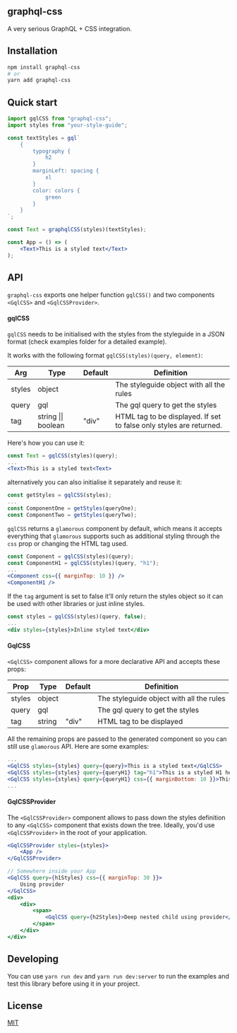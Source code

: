 ## graphql-css

A very serious GraphQL + CSS integration.

## Installation

```bash
npm install graphql-css
# or
yarn add graphql-css
```

## Quick start

```jsx
import gqlCSS from "graphql-css";
import styles from "your-style-guide";

const textStyles = gql`
    {
        typography {
            h2
        }
        marginLeft: spacing {
            xl
        }
        color: colors {
            green
        }
    }
`;

const Text = graphqlCSS(styles)(textStyles);

const App = () => (
    <Text>This is a styled text</Text>
);
```

## API

`graphql-css` exports one helper function `gqlCSS()` and two components `<GqlCSS>` and `<GqlCSSProvider>`.

#### gqlCSS
`gqlCSS` needs to be initialised with the styles from the styleguide in a JSON format (check examples folder for a detailed example).

It works with the following format `gqlCSS(styles)(query, element)`:

| Arg           | Type            | Default                           | Definition                                                                                                                                    |
| -------------- | --------------- | --------------------------------- | --------------------------------------------------------------------------------------------------------------------------------------------- |
| styles       | object          |       | The styleguide object with all the rules |
| query       | gql          |       | The gql query to get the styles |
| tag       | string \|\| boolean         | "div"      | HTML tag to be displayed. If set to false only styles are returned. |

Here's how you can use it:

```jsx
const Text = gqlCSS(styles)(query);
...
<Text>This is a styled text<Text>
```
alternatively you can also initialise it separately and reuse it:
```jsx
const getStyles = gqlCSS(styles);
...
const ComponentOne = getStyles(queryOne);
const ComponentTwo = getStyles(queryTwo);
```

`gqlCSS` returns a `glamorous` component by default, which means it accepts everything that `glamorous` supports such as additional styling through the `css` prop or changing the HTML tag used.

```jsx
const Component = gqlCSS(styles)(query);
const ComponentH1 = gqlCSS(styles)(query, "h1");
...
<Component css={{ marginTop: 10 }} />
<ComponentH1 />
```

If the `tag` argument is set to false it'll only return the styles object so it can be used with other libraries or just inline styles.

```jsx
const styles = gqlCSS(styles)(query, false);
...
<div styles={styles}>Inline styled text</div>
```

#### GqlCSS

`<GqlCSS>` component allows for a more declarative API and accepts these props:

| Prop           | Type            | Default                           | Definition                                                                                                                                    |
| -------------- | --------------- | --------------------------------- | --------------------------------------------------------------------------------------------------------------------------------------------- |
| styles       | object          |       | The styleguide object with all the rules |
| query       | gql          |       | The gql query to get the styles |
| tag       | string          | "div"      | HTML tag to be displayed |

All the remaining props are passed to the generated component so you can still use `glamorous` API. Here are some examples:

```jsx
...
<GqlCSS styles={styles} query={query}>This is a styled text</GqlCSS>
<GqlCSS styles={styles} query={queryH1} tag="h1">This is a styled H1 heading</GqlCSS>
<GqlCSS styles={styles} query={queryH1} css={{ marginBottom: 10 }}>This is a custom styled text</GqlCSS>
...
```

#### GqlCSSProvider
The `<GqlCSSProvider>` component allows to pass down the styles definition to any `<GqlCSS>` component that exists down the tree. Ideally, you'd use `<GqlCSSProvider>` in the root of your application.

```jsx
<GqlCSSProvider styles={styles}>
    <App />
</GqlCSSProvider>

// Somewhere inside your App
<GqlCSS query={h1Styles} css={{ marginTop: 30 }}>
    Using provider
</GqlCSS>
<div>
    <div>
        <span>
            <GqlCSS query={h2Styles}>Deep nested child using provider</GqlCSS>
        </span>
    </div>
</div>
```

## Developing
You can use `yarn run dev` and `yarn run dev:server` to run the examples and test this library before using it in your project.

## License

[MIT](https://github.com/davidgomes/graphql-css/blob/master/LICENSE)
